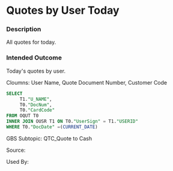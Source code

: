 # Quotes by User Today

### Description

​All quotes for today.

### Intended Outcome

​Today's quotes by user.

Cloumns:
User Name, Quote Document Number, Customer Code

```sql
SELECT
	 T1."U_NAME",
	 T0."DocNum",
	 T0."CardCode"
FROM OQUT T0
INNER JOIN OUSR T1 ON T0."UserSign" = T1."USERID"
WHERE T0."DocDate" =(CURRENT_DATE)
```

GBS Subtopic: QTC_Quote to Cash

Source:

Used By:
